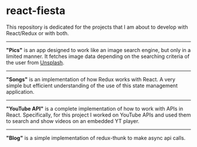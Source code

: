# react-fiesta

This repository is dedicated for the projects that I am about to develop with React/Redux or with both.

***********************

<b>"Pics"</b> is an app designed to work like an image search engine, but only in a limited manner. It fetches image data depending on the searching criteria of the user from <a href="https://www.unsplash.com">Unsplash</a>.

***********************

<b>"Songs"</b> is an implementation of how Redux works with React. A very simple but efficient understanding of the use of this state management application.

***********************

<b>"YouTube API"</b> is a complete implementation of how to work with APIs in React. Specifically, for this project I worked on YouTube APIs and used them to search and show videos on an embedded YT player.

***********************

<b>"Blog"</b> is a simple implementation of redux-thunk to make async api calls.
